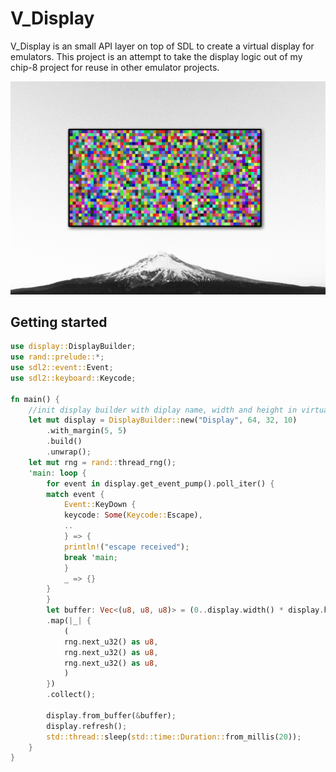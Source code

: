 # V_Display

V_Display is an small API layer on top of SDL to create a virtual display for
emulators. This project is an attempt to take the display logic out of my
chip-8 project for reuse in other emulator projects.

![Demo picture](./demo.png)

## Getting started

```rust
use display::DisplayBuilder;
use rand::prelude::*;
use sdl2::event::Event;
use sdl2::keyboard::Keycode;

fn main() {
	//init display builder with diplay name, width and height in virtual pixels and virtual pixel size
	let mut display = DisplayBuilder::new("Display", 64, 32, 10)
	    .with_margin(5, 5)
	    .build()
	    .unwrap();
	let mut rng = rand::thread_rng();
	'main: loop {
	    for event in display.get_event_pump().poll_iter() {
		match event {
		    Event::KeyDown {
			keycode: Some(Keycode::Escape),
			..
		    } => {
			println!("escape received");
			break 'main;
		    }
		    _ => {}
		}
	    }
	    let buffer: Vec<(u8, u8, u8)> = (0..display.width() * display.height())
		.map(|_| {
		    (
			rng.next_u32() as u8,
			rng.next_u32() as u8,
			rng.next_u32() as u8,
		    )
		})
		.collect();

	    display.from_buffer(&buffer);
	    display.refresh();
	    std::thread::sleep(std::time::Duration::from_millis(20));
	}
}
```
